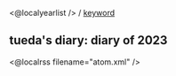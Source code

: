 <@localyearlist /> / [keyword](../keyword/index.html)

## tueda's diary: diary of 2023

<@localrss filename="atom.xml" />
